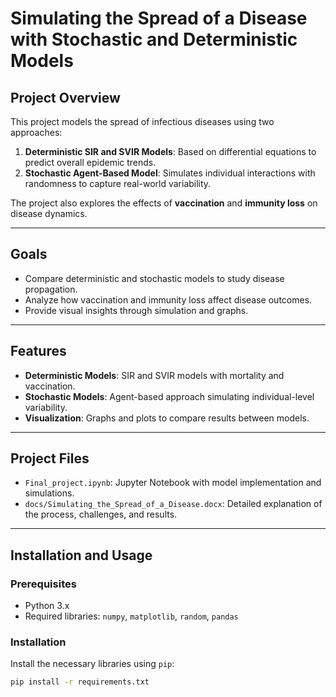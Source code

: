 # Simulating the Spread of a Disease with Stochastic and Deterministic Models

## Project Overview
This project models the spread of infectious diseases using two approaches:
1. **Deterministic SIR and SVIR Models**: Based on differential equations to predict overall epidemic trends.
2. **Stochastic Agent-Based Model**: Simulates individual interactions with randomness to capture real-world variability.

The project also explores the effects of **vaccination** and **immunity loss** on disease dynamics.

---

## Goals
- Compare deterministic and stochastic models to study disease propagation.
- Analyze how vaccination and immunity loss affect disease outcomes.
- Provide visual insights through simulation and graphs.

---

## Features
- **Deterministic Models**: SIR and SVIR models with mortality and vaccination.
- **Stochastic Models**: Agent-based approach simulating individual-level variability.
- **Visualization**: Graphs and plots to compare results between models.

---

## Project Files
- `Final_project.ipynb`: Jupyter Notebook with model implementation and simulations.
- `docs/Simulating_the_Spread_of_a_Disease.docx`: Detailed explanation of the process, challenges, and results.

---

## Installation and Usage

### Prerequisites
- Python 3.x
- Required libraries: `numpy`, `matplotlib`, `random`, `pandas`

### Installation
Install the necessary libraries using `pip`:

```bash
pip install -r requirements.txt
